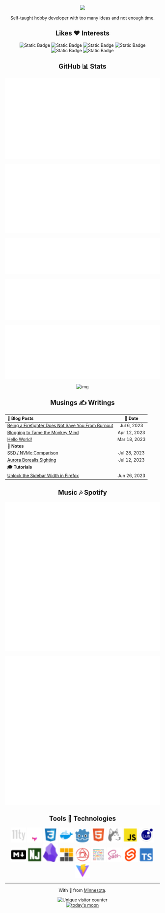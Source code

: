 <div align="center">
<img src="https://readme-typing-svg.demolab.com?font=Fira+Code&pause=1000&center=true&random=false&width=512&lines=Hey+there!+I'm+Miguel+Pimentel." />

<p>Self-taught hobby developer with too many ideas and not enough time.</p>

## Likes ❤️ Interests

<img alt="Static Badge" height="24px" src="https://img.shields.io/badge/Web_Development-rebeccapurple?style=flat-square">
<img alt="Static Badge" height="24px" src="https://img.shields.io/badge/Static%20Site%20Generators-gold?style=flat-square">
<img alt="Static Badge" height="24px" src="https://img.shields.io/badge/Fire%20Science-red?style=flat-square">
<img alt="Static Badge" height="24px" src="https://img.shields.io/badge/Game%20Development-dodgerblue?style=flat-square">
<img alt="Static Badge" height="24px" src="https://img.shields.io/badge/Personal%20Knowledge%20Management-darkgreen?style=flat-square">
<img alt="Static Badge" height="24px" src="https://img.shields.io/badge/Public%20Infrastructure-gray?style=flat-square">

## GitHub 📊 Stats

![basic info](assets/svg/metrics-gh-base.svg)

![recent activity](assets/svg/metrics-gh-recent-activity.svg)

![mild facts](assets/svg/metrics-gh-mild-facts.svg)

![notable contributions](assets/svg/metrics-gh-notable-contributions.svg)

![languages](assets/svg/metrics-gh-languages.svg)

![img](https://streak-stats.demolab.com?user=semanticdata&theme=material-palenight&mode=weekly&hide_longest_streak=false&border_radius=6)
</div>

<div align="center">

## Musings ✍ Writings

| **📝 Blog Posts** | **📅 Date** |
| :------------- | :---: |
| [Being a Firefighter Does Not Save You From Burnout](https://miguelpimentel.do/on-burning-out/) | Jul 6, 2023 |
| [Blogging to Tame the Monkey Mind](https://miguelpimentel.do/monkey-mind/) | Apr 12, 2023 |
| [Hello World!](https://miguelpimentel.do/hello-world/) | Mar 18, 2023 |
| **📓 Notes** |  |
| [SSD / NVMe Comparison](https://miguelpimentel.do/ssd-nvme-comparison/) | Jul 28, 2023 |
| [Aurora Borealis Sighting](https://miguelpimentel.do/aurora-borealis/) | Jul 12, 2023 |
| **🎓 Tutorials** |  |
| [Unlock the Sidebar Width in Firefox](https://miguelpimentel.do/unlock-firefox-sidebar/) | Jun 26, 2023 |
</div>

<!-- ## 📝 Blog Posts -->

<!-- BLOG-POST-LIST:START -->
<!-- - Jul 6, 2023 · [Being a Firefighter Does Not Save You From Burnout](https://miguelpimentel.do/on-burning-out/) -->
<!-- - Apr 12, 2023 · [Blogging to Tame the Monkey Mind](https://miguelpimentel.do/monkey-mind/) -->
<!-- - Mar 18, 2023 · [Hello World!](https://miguelpimentel.do/hello-world/) -->
<!-- BLOG-POST-LIST:END -->

<!-- ## 📓 Notes -->

<!-- NOTES:START -->
<!-- - Jul 28, 2023 · [SSD / NVMe Comparison](https://miguelpimentel.do/ssd-nvme-comparison/) -->
<!-- - Jul 12, 2023 · [Aurora Borealis Sighting](https://miguelpimentel.do/aurora-borealis/) -->
<!-- NOTES:END -->

<!-- ## 🎓 Tutorials -->

<!-- TUTORIALS:START -->
<!-- - Jun 26, 2023 · [Unlock the Sidebar Width in Firefox](https://miguelpimentel.do/unlock-firefox-sidebar/) -->
<!-- TUTORIALS:END -->

<!-- ## 🕒 Recent Activity -->

<!--START_SECTION:activity-->
<!-- 1. 🗣 Commented on [#2](https://github.com/kjk/edna/issues/2#issuecomment-2138026500) in [kjk/edna](https://github.com/kjk/edna) -->
<!-- 2. ❗ Opened issue [#2](https://github.com/kjk/edna/issues/2) in [kjk/edna](https://github.com/kjk/edna) -->
<!-- 3. ❌ Closed PR [#4](https://github.com/semanticdata/eleventy-plus-vite/pull/4) in [semanticdata/eleventy-plus-vite](https://github.com/semanticdata/eleventy-plus-vite) -->
<!--END_SECTION:activity-->

<!-- ![img](https://github-readme-stats.vercel.app/api/top-langs/?username=semanticdata&hide=markdown&layout=compact&theme=material-palenight) -->
<!-- ![img](https://github-readme-stats.vercel.app/api?username=semanticdata&show_icons=true&theme=material-palenight&hide_rank=true&border_radius=6) -->
<!-- ![img](https://streak-stats.demolab.com?user=semanticdata&theme=material-palenight&mode=weekly&hide_longest_streak=false&border_radius=6) -->

<div align="center">

## Music 🎶 Spotify

![spotify top 10 artists](assets/svg/metrics-spotify-top-artists.svg)

![spotify top 10 tracks](assets/svg/metrics-spotify-top-tracks.svg)

## Tools 🤖 Technologies

<img src="assets/icons/11ty.svg" alt="11ty" width="48px" />
<img src="assets/icons/astro.svg" alt="astro" width="48px" />
<img src="assets/icons/css.svg" alt="css" width="48px" />
<img src="assets/icons/docker.svg" alt="docker" width="48px" />
<img src="assets/icons/godot.svg" alt="godot" width="48px" />
<img src="assets/icons/html.svg" alt="html" width="48px" />
<img src="assets/icons/husky.svg" alt="husky" width="48px" />
<img src="assets/icons/javascript.svg" alt="javascript" width="48px" />
<img src="assets/icons/lua.svg" alt="lua" width="48px" />
<img src="assets/icons/markdown.svg" alt="markdown" width="48px" />
<img src="assets/icons/nunjucks.svg" alt="nunjucks" width="48px" />
<img src="assets/icons/obsidian.svg" alt="obsidian" width="48px" />
<img src="assets/icons/pnpm.svg" alt="pnpm" width="48px" />
<img src="assets/icons/postcss.svg" alt="postcss" width="48px" />
<img src="assets/icons/prettier.svg" alt="prettier" width="48px" />
<img src="assets/icons/sass.svg" alt="sass" width="48px" />
<img src="assets/icons/svelte.svg" alt="svelte" width="48px" />
<img src="assets/icons/typescript.svg" alt="typescript" width="48px" />
<img src="assets/icons/vite.svg" alt="vite" width="48px" />

<!-- ![skillicons.dev](https://skillicons.dev/icons?i=js,html,css,sass,lua,markdown,astro,godot,npm,pnpm,vscode,vercel,netlify,obsidian,vite,neovim,git,svg,svelte,python) -->

---
With 💜 from <a href="https://www.instagram.com/reel/BVRFeF8h2m3/" target="_blank">Minne</a><a href="https://www.instagram.com/reel/Bhl7n_oH1av/" target="_blank">sota</a>.

<img src="https://img.shields.io/endpoint?url=https%3A%2F%2Fhits.dwyl.com%2Fsemanticdata%2Fsemanticdata.json&label=Visitors&color=palepink" alt="Unique visitor counter" />
<br />
<a href="https://www.timeanddate.com/moon/phases/" target="_blank">
<img src="https://moon-svg.minung.dev/moon.svg?theme=basic&rotate=45" width="50px" alt="today's moon" />
</a>
</div>
